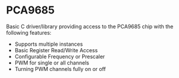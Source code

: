 # PCA9685
Basic C driver/library providing access to the PCA9685 chip with the following features:
- Supports multiple instances
- Basic Register Read/Write Access
- Configurable Frequency or Prescaler
- PWM for single or all channels
- Turning PWM channels fully on or off